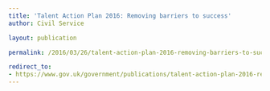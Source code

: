 ```yaml
---
title: 'Talent Action Plan 2016: Removing barriers to success'
author: Civil Service

layout: publication

permalink: /2016/03/26/talent-action-plan-2016-removing-barriers-to-success/

redirect_to: 
- https://www.gov.uk/government/publications/talent-action-plan-2016-removing-the-barriers-to-success
---
```

